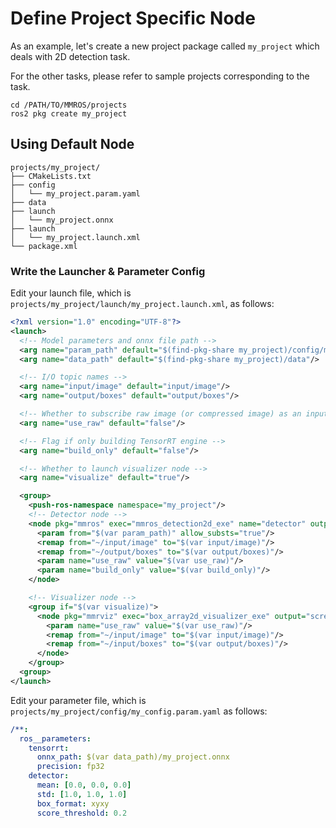 # Define Project Specific Node

As an example, let's create a new project package called `my_project` which deals with 2D detection task.

For the other tasks, please refer to sample projects corresponding to the task.

```shell
cd /PATH/TO/MMROS/projects
ros2 pkg create my_project
```

## Using Default Node

```shell
projects/my_project/
├── CMakeLists.txt
├── config
│   └── my_project.param.yaml
├── data
├── launch
│   └── my_project.onnx
├── launch
│   └── my_project.launch.xml
└── package.xml
```

### Write the Launcher & Parameter Config

Edit your launch file, which is `projects/my_project/launch/my_project.launch.xml`, as follows:

```xml
<?xml version="1.0" encoding="UTF-8"?>
<launch>
  <!-- Model parameters and onnx file path -->
  <arg name="param_path" default="$(find-pkg-share my_project)/config/my_project.param.yaml"/>
  <arg name="data_path" default="$(find-pkg-share my_project)/data"/>

  <!-- I/O topic names -->
  <arg name="input/image" default="input/image"/>
  <arg name="output/boxes" default="output/boxes"/>

  <!-- Whether to subscribe raw image (or compressed image) as an input -->
  <arg name="use_raw" default="false"/>

  <!-- Flag if only building TensorRT engine -->
  <arg name="build_only" default="false"/>

  <!-- Whether to launch visualizer node -->
  <arg name="visualize" default="true"/>

  <group>
    <push-ros-namespace namespace="my_project"/>
    <!-- Detector node -->
    <node pkg="mmros" exec="mmros_detection2d_exe" name="detector" output="screen">
      <param from="$(var param_path)" allow_substs="true"/>
      <remap from="~/input/image" to="$(var input/image)"/>
      <remap from="~/output/boxes" to="$(var output/boxes)"/>
      <param name="use_raw" value="$(var use_raw)"/>
      <param name="build_only" value="$(var build_only)"/>
    </node>

    <!-- Visualizer node -->
    <group if="$(var visualize)">
      <node pkg="mmrviz" exec="box_array2d_visualizer_exe" output="screen">
        <param name="use_raw" value="$(var use_raw)"/>
        <remap from="~/input/image" to="$(var input/image)"/>
        <remap from="~/input/boxes" to="$(var output/boxes)"/>
      </node>
    </group>
  <group>
</launch>
```

Edit your parameter file, which is `projects/my_project/config/my_config.param.yaml` as follows:

```yaml
/**:
  ros__parameters:
    tensorrt:
      onnx_path: $(var data_path)/my_project.onnx
      precision: fp32
    detector:
      mean: [0.0, 0.0, 0.0]
      std: [1.0, 1.0, 1.0]
      box_format: xyxy
      score_threshold: 0.2
```
